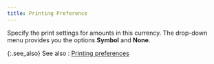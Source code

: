 ```yaml
---
title: Printing Preference
---
```



Specify the print settings for amounts in this currency. The drop-down  menu provides you the options **Symbol**  and **None**.


{:.see_also}
See also
: [Printing  preferences](JavaScript:RelatedTopics1.Click())<!--Metadata type="DesignerControl" startspan
<object CLASSID="clsid:ADB880A6-D8FF-11CF-9377-00AA003B7A11"
	ID=RelatedTopics1
	TYPE="application/x-oleobject">
</object>-->

<object classid="clsid:ADB880A6-D8FF-11CF-9377-00AA003B7A11" id="RelatedTopics1" type="application/x-oleobject"> 
 <param name="Command" value="Related Topics">
<param name="Window" value="second">
<param name="Item1" value="Printing preferences;{{site.sc_chm}}/options/multicurrency/setup/defining/details/print-info/printing_preference.html">
</object><!--Metadata type="DesignerControl" endspan-->
